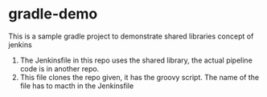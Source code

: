 # gradle-demo

This is a sample gradle project to demonstrate shared libraries concept of jenkins

1. The Jenkinsfile in this repo uses the shared library, the actual pipeline code is in another repo.
2. This file clones the repo given, it has the groovy script. The name of the file has to macth in the Jenkinsfile